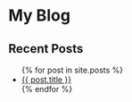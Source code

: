 <h1>My Blog</h1>
<div class="blog-container">
  <aside class="sidebar">
    <h2>Recent Posts</h2>
    <ul>
      {% for post in site.posts %}
        <li><a href="{{ post.url }}">{{ post.title }}</a></li>
      {% endfor %}
    </ul>
  </aside>
</div>
